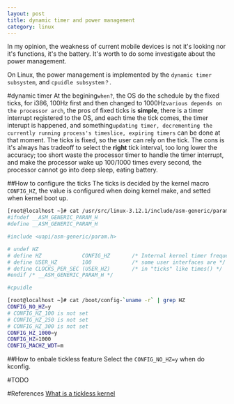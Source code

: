 ```yaml
---
layout: post
title: dynamic timer and power management
category: linux
---
```

In my opinion, the weakness of current mobile devices is not it's looking nor it's functions, it's the battery. It's worth to do some investigate about the power management.

On Linux, the power management is implemented by the `dynamic timer subsystem`, and `cpuidle subsystem？`.

#dynamic timer
At the begining`when?`, the OS do the schedule by the fixed ticks, for i386, 100Hz first and then changed to 1000Hz`various depends on the processor arch`, the pros of fixed ticks is **simple**, there is a timer interrupt registered to the OS, and each time the tick comes, the timer interupt is happened, and something`updating timer, decrementing the currently running process's timeslice, expiring timers` can be done at that moment. The ticks is fixed, so the user can rely on the tick. The cons is it's always has tradeoff to select the **right** tick interval, too long lower the accuracy; too short waste the processor timer to handle the timer interrupt, and make the processor wake up 100/1000 times every second, the processor cannot go into deep sleep, eating battery.

##How to configure the ticks
The ticks is decided by the kernel macro `CONFIG_HZ`, the value is configured when doing kernel make, and setted when kernel boot up.  

```sh  
[root@localhost ~]# cat /usr/src/linux-3.12.1/include/asm-generic/param.h    
#ifndef __ASM_GENERIC_PARAM_H
#define __ASM_GENERIC_PARAM_H

#include <uapi/asm-generic/param.h>

# undef HZ
# define HZ             CONFIG_HZ       /* Internal kernel timer frequency */
# define USER_HZ        100             /* some user interfaces are */
# define CLOCKS_PER_SEC (USER_HZ)       /* in "ticks" like times() */
#endif /* __ASM_GENERIC_PARAM_H */

#cpuidle
```  

```sh  
[root@localhost ~]# cat /boot/config-`uname -r` | grep HZ
CONFIG_NO_HZ=y
# CONFIG_HZ_100 is not set
# CONFIG_HZ_250 is not set
# CONFIG_HZ_300 is not set
CONFIG_HZ_1000=y
CONFIG_HZ=1000
CONFIG_MACHZ_WDT=m
```  

##How to enbale tickless feature
Select the `CONFIG_NO_HZ=y` when do kconfig.

#TODO

#References
[What is a tickless kernel](http://www.quora.com/What-is-a-tickless-kernel)
